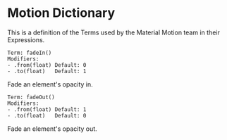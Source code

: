 # Motion Dictionary

This is a definition of the Terms used by the Material Motion team in their Expressions.

    Term: fadeIn()
    Modifiers:
    - .from(float) Default: 0
    - .to(float)   Default: 1

Fade an element's opacity in.

    Term: fadeOut()
    Modifiers:
    - .from(float) Default: 1
    - .to(float)   Default: 0

Fade an element's opacity out.
